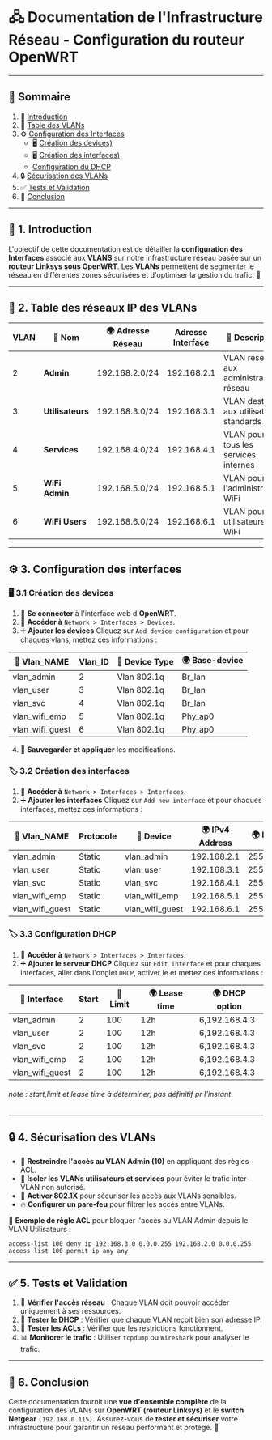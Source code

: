 # 🖧 Documentation de l'Infrastructure Réseau - Configuration du routeur OpenWRT

---

## 📖 Sommaire
1. 🎯 [Introduction](#1-introduction)
2. 📌 [Table des VLANs](#2-table-des-reseaux-ip-des-vlans)
3. ⚙️ [Configuration des Interfaces](#3-configuration-des-interfaces)
   - 🖥️ [Création des devices)](#31-creation-des-devices)
   - 🖥️ [Création des interfaces)](#32-creation-des-interfaces)
   -  [Configuration du DHCP](#33-configuration-dhcp)
4. 🔒 [Sécurisation des VLANs](#4-securisation-des-vlans)
5. ✅ [Tests et Validation](#5-tests-et-validation)
6. 🎯 [Conclusion](#6-conclusion)

---

## 🎯 1. Introduction
L'objectif de cette documentation est de détailler la **configuration des Interfaces** associé aux **VLANS** sur notre infrastructure réseau basée sur un **routeur Linksys sous OpenWRT**. Les **VLANs** permettent de segmenter le réseau en différentes zones sécurisées et d'optimiser la gestion du trafic. 🚀

---

## 📌 2. Table des réseaux IP des VLANs

| VLAN | 📛 **Nom** | 🌍 **Adresse Réseau** | **Adresse Interface** |📜 **Description** |
|------|-------------|------------------|------------------------|-----------------------------|
| 2   | **Admin**       | 192.168.2.0/24     | 192.168.2.1     | VLAN réservé aux administrateurs réseau |
| 3   | **Utilisateurs**| 192.168.3.0/24     | 192.168.3.1     | VLAN destiné aux utilisateurs standards |
| 4   | **Services**    | 192.168.4.0/24     | 192.168.4.1     | VLAN pour tous les services internes |
| 5   | **WiFi Admin**  | 192.168.5.0/24     | 192.168.5.1     | VLAN pour l'administration WiFi |
| 6   | **WiFi Users**  | 192.168.6.0/24     | 192.168.6.1     | VLAN pour les utilisateurs WiFi |

---

## ⚙️ 3. Configuration des interfaces

### 🖥️ 3.1 Création des devices
1. 🔗 **Se connecter** à l'interface web d'**OpenWRT**.
2. 🔄 **Accéder à** `Network > Interfaces > Devices`.
3. ➕ **Ajouter les devices** Cliquez sur `Add device configuration` et pour chaques vlans, mettez ces informations :
>   
|📜 **Vlan_NAME** | **Vlan_ID** | 📛 **Device Type** | 🌍 **Base-device** |
|-------------|---------------|-------------------------|-----------------------------|
| vlan_admin       | 2  | Vlan 802.1q     | Br_lan      |
| vlan_user        | 3  | Vlan 802.1q     | Br_lan      |
| vlan_svc         | 4  | Vlan 802.1q     | Br_lan      |
| vlan_wifi_emp    | 5  | Vlan 802.1q     | Phy_ap0     |
| vlan_wifi_guest  | 6  | Vlan 802.1q     | Phy_ap0     |

4. 💾 **Sauvegarder et appliquer** les modifications.

### 🏷️ 3.2 Création des interfaces
1. 🔄 **Accéder à** `Network > Interfaces > Interfaces`.
2. ➕ **Ajouter les interfaces** Cliquez sur `Add new interface` et pour chaques interfaces, mettez ces informations :
>   
|📜 **Vlan_NAME** | **Protocole** | 📛 **Device** | 🌍 **IPv4 Address** | 🌍 **IPv4 Mask** | 🌍 **IPv4 Gateway** |
|-------------|---------------|------------------------|-----------------------------|-----|-----|
| vlan_admin       | Static  | vlan_admin     | 192.168.2.1     | 255.255.255.0 | 192.168.0.240 |
| vlan_user        | Static  | vlan_user     | 192.168.3.1     | 255.255.255.0 | 192.168.0.240 |
| vlan_svc         | Static  | vlan_svc     | 192.168.4.1     | 255.255.255.0 | 192.168.0.240 |
| vlan_wifi_emp    | Static  | vlan_wifi_emp     | 192.168.5.1     | 255.255.255.0 | 192.168.0.240 |
| vlan_wifi_guest  | Static  | vlan_wifi_guest     | 192.168.6.1     | 255.255.255.0 | 192.168.0.240 |

### 🏷️ 3.3 Configuration DHCP
1. 🔄 **Accéder à** `Network > Interfaces > Interfaces`.
2. ➕ **Ajouter le serveur DHCP** Cliquez sur `Edit interface` et pour chaques interfaces, aller dans l'onglet `DHCP`, activer le et mettez ces informations :
>
|📜 **Interface** | **Start** | 📛 **Limit** | 🌍 **Lease time** | 🌍 **DHCP option** |
|------------------|----|------|---------|---------------|
| vlan_admin       | 2  | 100  | 12h     | 6,192.168.4.3 |
| vlan_user        | 2  | 100  | 12h     | 6,192.168.4.3 |
| vlan_svc         | 2  | 100  | 12h     | 6,192.168.4.3 |
| vlan_wifi_emp    | 2  | 100  | 12h     | 6,192.168.4.3 |
| vlan_wifi_guest  | 2  | 100  | 12h     | 6,192.168.4.3 |

###### *note : start,limit et lease time à déterminer, pas définitif pr l'instant*
---

## 🔒 4. Sécurisation des VLANs

- 🔐 **Restreindre l'accès au VLAN Admin (10)** en appliquant des règles ACL.
- 🛑 **Isoler les VLANs utilisateurs et services** pour éviter le trafic inter-VLAN non autorisé.
- 🔑 **Activer 802.1X** pour sécuriser les accès aux VLANs sensibles.
- 🔥 **Configurer un pare-feu** pour filtrer les accès entre VLANs.

📜 **Exemple de règle ACL** pour bloquer l'accès au VLAN Admin depuis le VLAN Utilisateurs :
```shell
access-list 100 deny ip 192.168.3.0 0.0.0.255 192.168.2.0 0.0.0.255
access-list 100 permit ip any any
```

---

## ✅ 5. Tests et Validation

1. 🔎 **Vérifier l'accès réseau** : Chaque VLAN doit pouvoir accéder uniquement à ses ressources.
2. 🔄 **Tester le DHCP** : Vérifier que chaque VLAN reçoit bien son adresse IP.
3. 🚨 **Tester les ACLs** : Vérifier que les restrictions fonctionnent.
4. 📊 **Monitorer le trafic** : Utiliser `tcpdump` ou `Wireshark` pour analyser le trafic.

---

## 🎯 6. Conclusion
Cette documentation fournit une **vue d'ensemble complète** de la configuration des VLANs sur **OpenWRT (routeur Linksys)** et le **switch Netgear** `(192.168.0.115)`. Assurez-vous de **tester et sécuriser** votre infrastructure pour garantir un réseau performant et protégé. 🚀

